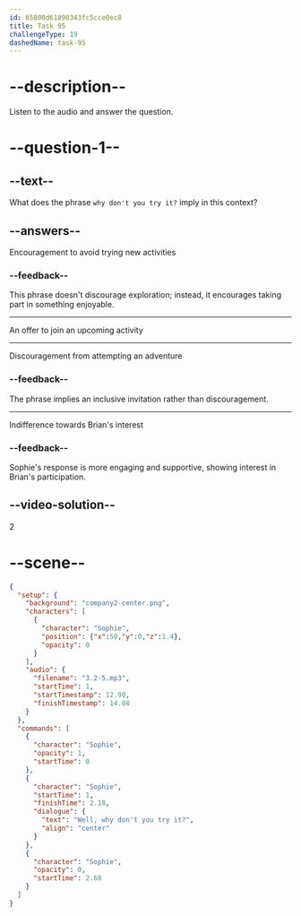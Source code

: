 ```yaml
---
id: 65800d61890343fc5cce0ec8
title: Task 95
challengeType: 19
dashedName: task-95
---
```


<!-- (Audio) Sophie: Well, why don't you try it? -->

# --description--

Listen to the audio and answer the question.

# --question-1--

## --text--

What does the phrase `why don't you try it?` imply in this context?

## --answers--

Encouragement to avoid trying new activities

### --feedback--

This phrase doesn't discourage exploration; instead, it encourages taking part in something enjoyable.

---

An offer to join an upcoming activity

---

Discouragement from attempting an adventure

### --feedback--

The phrase implies an inclusive invitation rather than discouragement.

---

Indifference towards Brian's interest

### --feedback--

Sophie's response is more engaging and supportive, showing interest in Brian's participation.

## --video-solution--

2

# --scene--

```json
{
  "setup": {
    "background": "company2-center.png",
    "characters": [
      {
        "character": "Sophie",
        "position": {"x":50,"y":0,"z":1.4},
        "opacity": 0
      }
    ],
    "audio": {
      "filename": "3.2-5.mp3",
      "startTime": 1,
      "startTimestamp": 12.90,
      "finishTimestamp": 14.08
    }
  },
  "commands": [
    {
      "character": "Sophie",
      "opacity": 1,
      "startTime": 0
    },
    {
      "character": "Sophie",
      "startTime": 1,
      "finishTime": 2.18,
      "dialogue": {
        "text": "Well, why don't you try it?",
        "align": "center"
      }
    },
    {
      "character": "Sophie",
      "opacity": 0,
      "startTime": 2.68
    }
  ]
}
```
